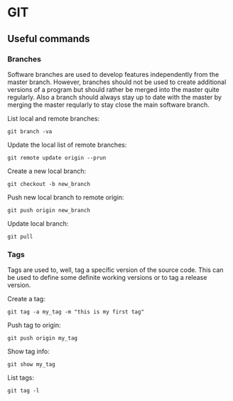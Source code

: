 # GIT

## Useful commands

### Branches

Software branches are used to develop features independently from the
master branch. However, branches should not be used to create additional versions
of a program but should rather be merged into the master quite regularly. 
Also a branch should always stay up to date with the master by merging the master
reqularly to stay close the main software branch.

List local and remote branches:

    git branch -va

Update the local list of remote branches:

    git remote update origin --prun

Create a new local branch:

    git checkout -b new_branch

Push new local branch to remote origin:

    git push origin new_branch

Update local branch:

    git pull


### Tags
Tags are used to, well, tag a specific version of the source code. This can be
used to define some definite working versions or to tag a release version.

Create a tag:

    git tag -a my_tag -m "this is my first tag"
    
Push tag to origin:

    git push origin my_tag

Show tag info:

    git show my_tag
    
List tags:

    git tag -l

